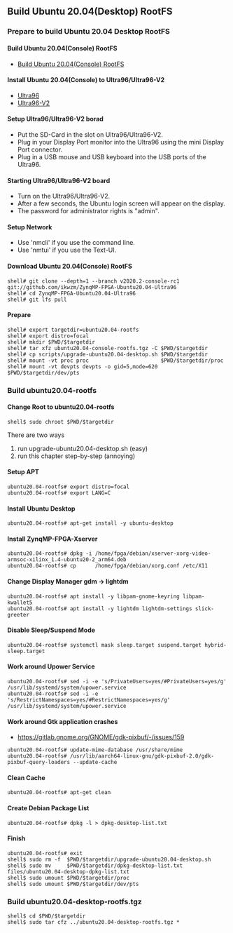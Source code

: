 ## Build Ubuntu 20.04(Desktop) RootFS

### Prepare to build Ubuntu 20.04 Desktop RootFS

#### Build Ubuntu 20.04(Console) RootFS

 * [Build Ubuntu 20.04(Console) RootFS](./ubuntu20.04-console.md)

#### Install Ubuntu 20.04(Console) to Ultra96/Ultra96-V2

 * [Ultra96](../install/ultra96-console.md)
 * [Ultra96-V2](../install/ultra96v2-console.md)

#### Setup Ultra96/Ultra96-V2 borad

 * Put the SD-Card in the slot on Ultra96/Ultra96-V2.
 * Plug in your Display Port monitor into the Ultra96 using the mini Display Port connector.
 * Plug in a USB mouse and USB keyboard into the USB ports of the Ultra96.

#### Starting Ultra96/Ultra96-V2 board

 * Turn on the Ultra96/Ultra96-V2.
 * After a few seconds, the Ubuntu login screen will appear on the display.
 * The password for administrator rights is "admin".
   
#### Setup Network

 * Use 'nmcli' if you use the command line.
 * Use 'nmtui' if you use the Text-UI.

#### Download Ubuntu 20.04(Console) RootFS

```console
shell# git clone --depth=1 --branch v2020.2-console-rc1 git://github.com/ikwzm/ZynqMP-FPGA-Ubuntu20.04-Ultra96
shell# cd ZynqMP-FPGA-Ubuntu20.04-Ultra96
shell# git lfs pull
```

#### Prepare 

```console
shell# export targetdir=ubuntu20.04-rootfs
shell# export distro=focal
shell# mkdir $PWD/$targetdir
shell# tar xfz ubuntu20.04-console-rootfs.tgz -C $PWD/$targetdir
shell# cp scripts/upgrade-ubuntu20.04-desktop.sh $PWD/$targetdir
shell# mount -vt proc proc                       $PWD/$targetdir/proc
shell# mount -vt devpts devpts -o gid=5,mode=620 $PWD/$targetdir/dev/pts
```

### Build ubuntu20.04-rootfs

#### Change Root to ubuntu20.04-rootfs

```console
shell$ sudo chroot $PWD/$targetdir
```

There are two ways

1. run upgrade-ubuntu20.04-desktop.sh (easy)
2. run this chapter step-by-step (annoying)

#### Setup APT

````console
ubuntu20.04-rootfs# export distro=focal
ubuntu20.04-rootfs# export LANG=C
````
#### Install Ubuntu Desktop

```console
ubuntu20.04-rootfs# apt-get install -y ubuntu-desktop
```

#### Install ZynqMP-FPGA-Xserver

```console
ubuntu20.04-rootfs# dpkg -i /home/fpga/debian/xserver-xorg-video-armsoc-xilinx_1.4-ubuntu20-2_arm64.deb
ubuntu20.04-rootfs# cp      /home/fpga/debian/xorg.conf /etc/X11
```

#### Change Display Manager gdm -> lightdm

```console
ubuntu20.04-rootfs# apt install -y libpam-gnome-keyring libpam-kwallet5
ubuntu20.04-rootfs# apt install -y lightdm lightdm-settings slick-greeter
```

#### Disable Sleep/Suspend Mode

```console
ubuntu20.04-rootfs# systemctl mask sleep.target suspend.target hybrid-sleep.target
```

#### Work around Upower Service 

```console
ubuntu20.04-rootfs# sed -i -e 's/PrivateUsers=yes/#PrivateUsers=yes/g'             /usr/lib/systemd/system/upower.service
ubuntu20.04-rootfs# sed -i -e 's/RestrictNamespaces=yes/#RestrictNamespaces=yes/g' /usr/lib/systemd/system/upower.service
```

#### Work around Gtk application crashes

 * https://gitlab.gnome.org/GNOME/gdk-pixbuf/-/issues/159

```console
ubuntu20.04-rootfs# update-mime-database /usr/share/mime
ubuntu20.04-rootfs# /usr/lib/aarch64-linux-gnu/gdk-pixbuf-2.0/gdk-pixbuf-query-loaders --update-cache
```

#### Clean Cache

```console
ubuntu20.04-rootfs# apt-get clean
```

#### Create Debian Package List

```console
ubuntu20.04-rootfs# dpkg -l > dpkg-desktop-list.txt
```

#### Finish

```console
ubuntu20.04-rootfs# exit
shell$ sudo rm -f  $PWD/$targetdir/upgrade-ubuntu20.04-desktop.sh
shell$ sudo mv     $PWD/$targetdir/dpkg-desktop-list.txt files/ubuntu20.04-desktop-dpkg-list.txt
shell$ sudo umount $PWD/$targetdir/proc
shell$ sudo umount $PWD/$targetdir/dev/pts
```

### Build ubuntu20.04-desktop-rootfs.tgz

```console
shell$ cd $PWD/$targetdir
shell$ sudo tar cfz ../ubuntu20.04-desktop-rootfs.tgz *
```

